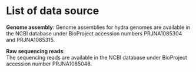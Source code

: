 # List of data source
__Genome assembly__: 
Genome assemblies for hydra genomes are available in the NCBI database under BioProject accession numbers PRJNA1085304 and PRJNA1085315.  

__Raw sequencing reads__:  
The sequencing reads are available in the NCBI database under BioProject accession number PRJNA1085048.
